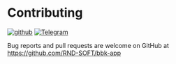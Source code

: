# Contributing

[![github](https://badgen.net/badge/github/bbk-app/blue?icon=github)](https://github.com/RND-SOFT/bbk-app)
[![Telegram](https://img.shields.io/static/v1?label=telegram&message=@jerry_ru&color=blue&logo=telegram)](https://t.me/jerry_ru)

Bug reports and pull requests  are welcome on GitHub at https://github.com/RND-SOFT/bbk-app